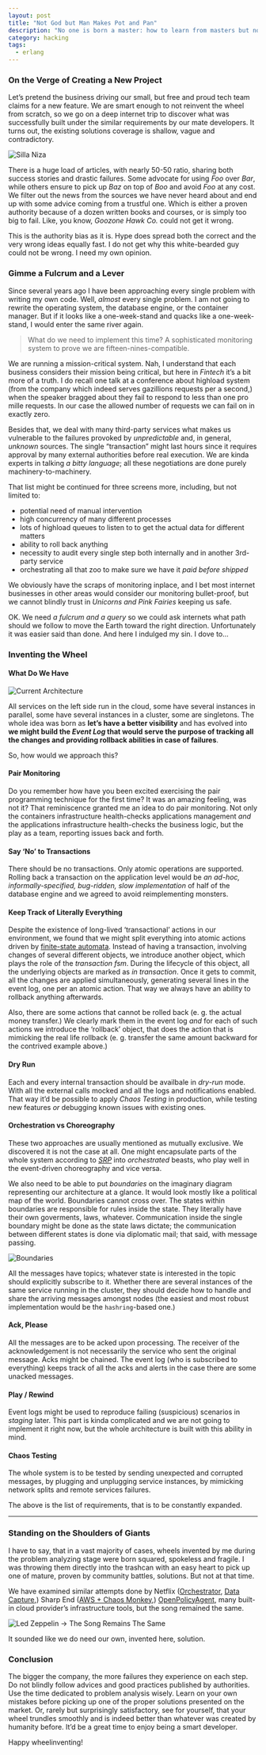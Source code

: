 ```yaml
---
layout: post
title: "Not God but Man Makes Pot and Pan"
description: "No one is born a master: how to learn from masters but not fall under authority bias"
category: hacking
tags:
  - erlang
---
```


### On the Verge of Creating a New Project

Let’s pretend the business driving our small, but free and proud tech team claims for a new feature. We are smart enough to not reinvent the wheel from scratch, so we go on a deep internet trip to discover what was successfully built under the similar requirements by our mate developers. It turns out, the existing solutions coverage is shallow, vague and contradictory.

![Silla Niza](/img/niza_silla.jpg)

There is a huge load of articles, with nearly 50-50 ratio, sharing both success stories and drastic failures. Some advocate for using _Foo_ over _Bar_, while others ensure to pick up _Baz_ on top of _Boo_ and avoid _Foo_ at any cost. We filter out the news from the sources we have never heard about and end up with some advice coming from a trustful one. Which is either a proven authority because of a dozen written books and courses, or is simply too big to fail. Like, you know, _Goozone Hawk Co._ could not get it wrong.

This is the authority bias as it is. Hype does spread both the correct and the very wrong ideas equally fast. I do not get why this white-bearded guy could not be wrong. I need my own opinion.

### Gimme a Fulcrum and a Lever

Since several years ago I have been approaching every single problem with writing my own code. Well, _almost_ every single problem. I am not going to rewrite the operating system, the database engine, or the container manager. But if it looks like a one-week-stand and quacks like a one-week-stand, I would enter the same river again.

> What do we need to implement this time? A sophisticated monitoring system to prove we are fifteen-nines-compatible.

We are running a mission-critical system. Nah, I understand that each business considers their mission being critical, but here in _Fintech_ it’s a bit more of a truth. I do recall one talk at a conference about highload system (from the company which indeed serves gazillions requests per a second,) when the speaker bragged about they fail to respond to less than one pro mille requests. In our case the allowed number of requests we can fail on in exactly zero.

Besides that, we deal with many third-party services what makes us vulnerable to the failures provoked by _unpredictable_ and, in general, _unknown_ sources. The single “transaction” might last hours since it requires approval by many external authorities before real execution. We are kinda experts in talking _a bitty language_; all these negotiations are done purely machinery-to-machinery.

That list might be continued for three screens more, including, but not limited to:

- potential need of manual intervention
- high concurrency of many different processes
- lots of highload queues to listen to to get the actual data for different matters
- ability to roll back anything
- necessity to audit every single step both internally and in another 3rd-party service
- orchestrating all that zoo to make sure we have it _paid before shipped_

We obviously have the scraps of monitoring inplace, and I bet most internet businesses in other areas would consider our monitoring bullet-proof, but we cannot blindly trust in _Unicorns and Pink Fairies_ keeping us safe.

OK. We need _a fulcrum and a query_ so we could ask internets what path should we follow to move the Earth toward the right direction. Unfortunately it was easier said than done. And here I indulged my sin. I dove to...

### Inventing the Wheel

#### What Do We Have

![Current Architecture](/img/franz.png)

All services on the left side run in the cloud, some have several instances in parallel, some have several instances in a cluster, some are singletons. The whole idea was born as **let’s have a better visibility** and has evolved into **we might build the _Event Log_ that would serve the purpose of tracking all the changes and providing rollback abilities in case of failures**.

So, how would we approach this?

#### Pair Monitoring

Do you remember how have you been excited exercising the pair programming technique for the first time? It was an amazing feeling, was not it? That reminiscence granted me an idea to do pair monitoring. Not only the containers infrastructure health-checks applications management _and_ the applications infrastructure health-checks the business logic, but the play as a team, reporting issues back and forth.

#### Say ‘No’ to Transactions

There should be no transactions. Only atomic operations are supported. Rolling back a transaction on the application level would be _an ad-hoc, informally-specified, bug-ridden, slow implementation_ of half of the database engine and we agreed to avoid reimplementing monsters.

#### Keep Track of Literally Everything

Despite the existence of long-lived ‘transactional’ actions in our environment, we found that we might split everything into atomic actions driven by [finite-state automata](https://en.wikipedia.org/wiki/Finite-state_machine). Instead of having a transaction, involving changes of several different objects, we introduce another object, which plays the role of the _transaction fsm_. During the lifecycle of this object, all the underlying objects are marked as _in transaction_. Once it gets to commit, all the changes are applied simultaneously, generating several lines in the event log, one per an atomic action. That way we always have an ability to rollback anything afterwards.

Also, there are some actions that cannot be rolled back (e. g. the actual money transfer.) We clearly mark them in the event log _and_ for each of such actions we introduce the ‘rollback’ object, that does the action that is mimicking the real life rollback (e. g. transfer the same amount backward for the contrived example above.)

#### Dry Run

Each and every internal transaction should be availbale in _dry-run_ mode. With all the external calls mocked and all the logs and notifications enabled. That way it’d be possible to apply _Chaos Testing_ in production, while testing new features _or_ debugging known issues with existing ones.

#### Orchestration vs Choreography

These two approaches are usually mentioned as mutually exclusive. We discovered it is not the case at all. One might encapsulate parts of the whole system according to [_SRP_](https://en.wikipedia.org/wiki/Single_responsibility_principle) into _orchestrated_ beasts, who play well in the event-driven choreography and vice versa.

We also need to be able to put _boundaries_ on the imaginary diagram representing our architecture at a glance. It would look mostly like a political map of the world. Boundaries cannot cross over. The states within boundaries are responsible for rules inside the state. They literally have their own goverments, laws, whatever. Communication inside the single boundary might be done as the state laws dictate; the communication between different states is done via diplomatic mail; that said, with message passing.

![Boundaries](/img/boundaries.png)

All the messages have topics; whatever state is interested in the topic should explicitly subscribe to it. Whether there are several instances of the same service running in the cluster, they should decide how to handle and share the arriving messages amongst nodes (the easiest and most robust implementation would be the `hashring`-based one.)

#### Ack, Please

All the messages are to be acked upon processing. The receiver of the acknowledgement is not necessarily the service who sent the original message. Acks might be chained. The event log (who is subscribed to everything) keeps track of all the acks and alerts in the case there are some unacked messages.

#### Play / Rewind

Event logs might be used to reproduce failing (suspicious) scenarios in _staging_ later. This part is kinda complicated and we are not going to implement it right now, but the whole architecture is built with this ability in mind.

#### Chaos Testing

The whole system is to be tested by sending unexpected and corrupted messages, by plugging and unplugging service instances, by mimicking network splits and remote services failures.

The above is the list of requirements, that is to be constantly expanded.

---

### Standing on the Shoulders of Giants

I have to say, that in a vast majority of cases, wheels invented by me during the problem analyzing stage were born squared, spokeless and fragile. I was throwing them directly into the trashcan with an easy heart to pick up one of mature, proven by community battles, solutions. But not at that time.

We have examined similar attempts done by Netflix ([Orchestrator](https://netflixtechblog.com/netflix-conductor-a-microservices-orchestrator-2e8d4771bf40), [Data Capture](https://netflixtechblog.com/dblog-a-generic-change-data-capture-framework-69351fb9099b),) Sharp End ([AWS + Chaos Monkey](https://sharpend.io/a-little-story-about-amazon-ecs-systemd-and-chaos-monkey/),) [OpenPolicyAgent](https://www.openpolicyagent.org/), many built-in cloud provider’s infrastructure tools, but the song remained the same.

![Led Zeppelin → The Song Remains The Same](/img/ledzepsongremainsthesame.jpg)

It sounded like we do need our own, invented here, solution.

### Conclusion

The bigger the company, the more failures they experience on each step. Do not blindly follow advices and good practices published by authorities. Use the time dedicated to problem analysis wisely. Learn on your own mistakes before picking up one of the proper solutions presented on the market. Or, rarely but surprisingly satisfactory, see for yourself, that your wheel trundles smoothly and is indeed better than whatever was created by humanity before. It’d be a great time to enjoy being a smart developer.

Happy wheelinventing!
